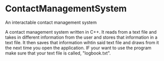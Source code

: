 # ContactManagementSystem
An interactable contact management system

A contact management system written in C++. It reads from a text file
and takes in different information from the user and stores that information
in a text file. It then saves that information wihtin said text file and draws
from it the next time you open the application. IF your want to use the program
make sure that your text file is called, "logbook.txt".
